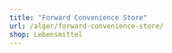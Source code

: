 ```yaml
---
title: "Forward Convenience Store"
url: /alger/forward-convenience-store/
shop: Lebensmittel
---
```

